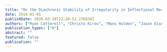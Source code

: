 ```yaml
---
title: "On the Diachronic Stability of Irregularity in Inflectional Morphology"
date: 2018-01-01
publishDate: 2020-03-10T22:20:52.276934Z
authors: ["Ryan Cotterell", "Christo Kirov", "Mans Hulden", "Jason Eisner"]
publication_types: ["0"]
abstract: ""
featured: false
publication: ""
---
```


